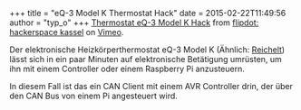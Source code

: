 +++
title = "eQ-3 Model K Thermostat Hack"
date = 2015-02-22T11:49:56
author = "typ_o"
+++
[Thermostat eQ-3 Model K Hack](https://vimeo.com/120285842) from
[flipdot: hackerspace kassel](https://vimeo.com/flipdot) on
[Vimeo](https://vimeo.com).

  
  
Der elektronische Heizkörperthermostat eQ-3 Model K (Ähnlich:
[Reichelt](http://www.reichelt.de/Regler-Thermostate/EHT-CLASSIC-PRO/3/index.html?ACTION=3&GROUPID=4388&ARTICLE=102691&SEARCH=eQ-3%20Model%20K&OFFSET=16&WKID=0&))
lässt sich in ein paar Minuten auf elektronische Betätigung umrüsten, um
ihn mit einem Controller oder einem Raspberry Pi anzusteuern.  
  
In diesem Fall ist das ein CAN Client mit einem AVR Controller drin, der
über den CAN Bus von einem Pi angesteuert wird.
